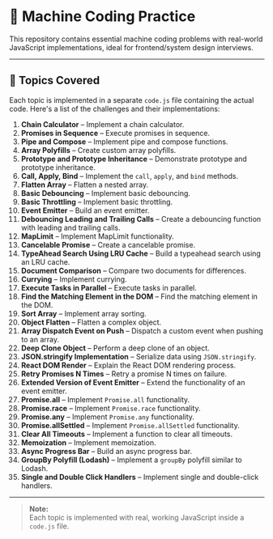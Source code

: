 # 🧠 Machine Coding Practice

This repository contains essential machine coding problems with real-world JavaScript implementations, ideal for frontend/system design interviews.

---

## 🚀 Topics Covered

Each topic is implemented in a separate `code.js` file containing the actual code. Here's a list of the challenges and their implementations:

1. **Chain Calculator** – Implement a chain calculator.
2. **Promises in Sequence** – Execute promises in sequence.
3. **Pipe and Compose** – Implement pipe and compose functions.
4. **Array Polyfills** – Create custom array polyfills.
5. **Prototype and Prototype Inheritance** – Demonstrate prototype and prototype inheritance.
6. **Call, Apply, Bind** – Implement the `call`, `apply`, and `bind` methods.
7. **Flatten Array** – Flatten a nested array.
8. **Basic Debouncing** – Implement basic debouncing.
9. **Basic Throttling** – Implement basic throttling.
10. **Event Emitter** – Build an event emitter.
11. **Debouncing Leading and Trailing Calls** – Create a debouncing function with leading and trailing calls.
12. **MapLimit** – Implement MapLimit functionality.
13. **Cancelable Promise** – Create a cancelable promise.
14. **TypeAhead Search Using LRU Cache** – Build a typeahead search using an LRU cache.
15. **Document Comparison** – Compare two documents for differences.
16. **Currying** – Implement currying.
17. **Execute Tasks in Parallel** – Execute tasks in parallel.
18. **Find the Matching Element in the DOM** – Find the matching element in the DOM.
19. **Sort Array** – Implement array sorting.
20. **Object Flatten** – Flatten a complex object.
21. **Array Dispatch Event on Push** – Dispatch a custom event when pushing to an array.
22. **Deep Clone Object** – Perform a deep clone of an object.
23. **JSON.stringify Implementation** – Serialize data using `JSON.stringify`.
24. **React DOM Render** – Explain the React DOM rendering process.
25. **Retry Promises N Times** – Retry a promise N times on failure.
26. **Extended Version of Event Emitter** – Extend the functionality of an event emitter.
27. **Promise.all** – Implement `Promise.all` functionality.
28. **Promise.race** – Implement `Promise.race` functionality.
29. **Promise.any** – Implement `Promise.any` functionality.
30. **Promise.allSettled** – Implement `Promise.allSettled` functionality.
31. **Clear All Timeouts** – Implement a function to clear all timeouts.
32. **Memoization** – Implement memoization.
33. **Async Progress Bar** – Build an async progress bar.
34. **GroupBy Polyfill (Lodash)** – Implement a `groupBy` polyfill similar to Lodash.
35. **Single and Double Click Handlers** – Implement single and double-click handlers.

---

> **Note:**  
> Each topic is implemented with real, working JavaScript inside a `code.js` file.
